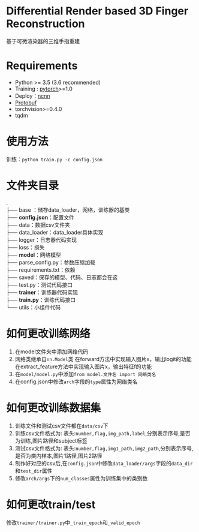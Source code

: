 # Differential Render based 3D Finger Reconstruction
基于可微渲染器的三维手指重建

# Requirements

- Python \>= 3.5 (3.6 recommended)
- Training : [pytorch](https://github.com/pytorch/pytorch)>=1.0
- Deploy：[ncnn](https://github.com/Tencent/ncnn)
- [Protobuf](https://gist.github.com/diegopacheco/cd795d36e6ebcd2537cd18174865887b)
- torchvision>=0.4.0
- tqdm

# 使用方法

训练：`python train.py -c config.json`

# 文件夹目录

.  
├── base ：储存data_loader，网络，训练器的基类  
├── **config.json**：配置文件  
├── data：数据csv文件夹  
├── data_loader：data_loader具体实现  
├── logger：日志器代码实现  
├── loss：损失  
├── **model**：网络模型  
├── parse_config.py：参数压缩加载  
├── requirements.txt：依赖  
├── saved：保存的模型、代码、日志都会在这  
├── test.py：测试代码接口  
├── **trainer**：训练器代码实现  
├── **train.py**：训练代码接口  
└── utils：小组件代码  

# 如何更改训练网络

1. 在model文件夹中添加网络代码
2. 网络类继承自`nn.Model`类
   在forward方法中实现输入图片x，输出logit的功能
   在extract_feature方法中实现输入图片x，输出特征f的功能
3. 在`model/model.py`中添加`from model.文件名 import 网络类名`
4. 在config.json中修改`arch`字段的`type`属性为网络类名

# 如何更改训练数据集

1. 训练文件和测试csv文件都在`data/csv`下
2. 训练csv文件格式为: 表头:`number,flag,img_path,label`,分别表示序号,是否为训练,图片路径和subject标签
3. 测试csv文件格式为: 表头:`number,flag,img1_path,img2_path`,分别表示序号,是否为类内样本,图片1路径,图片2路径
4. 制作好对应的csv后,在`config.json`中修改`data_loader/args`字段的`data_dir`和`test_dir`属性
5. 修改`arch/args`下的`num_classes`属性为训练集中的类别数

# 如何更改train/test

修改`trainer/trainer.py`中`_train_epoch`和`_valid_epoch`

